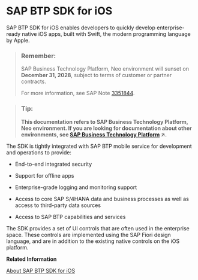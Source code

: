 <!-- copy27e53d67778e4a20bbc7986f586eddca -->

# SAP BTP SDK for iOS

SAP BTP SDK for iOS enables developers to quickly develop enterprise-ready native iOS apps, built with Swift, the modern programming language by Apple.

> ### Remember:  
> SAP Business Technology Platform, Neo environment will sunset on **December 31, 2028**, subject to terms of customer or partner contracts.
> 
> For more information, see SAP Note [3351844](https://launchpad.support.sap.com/#/notes/3351844).

> ### Tip:  
> **This documentation refers to SAP Business Technology Platform, Neo environment. If you are looking for documentation about other environments, see [SAP Business Technology Platform](https://help.sap.com/viewer/65de2977205c403bbc107264b8eccf4b/Cloud/en-US/6a2c1ab5a31b4ed9a2ce17a5329e1dd8.html "SAP Business Technology Platform (SAP BTP) is an integrated offering comprised of four technology portfolios: database and data management, application development and integration, analytics, and intelligent technologies. The platform offers users the ability to turn data into business value, compose end-to-end business processes, and build and extend SAP applications quickly.") :arrow_upper_right:.**

The SDK is tightly integrated with SAP BTP mobile service for development and operations to provide:

-   End-to-end integrated security

-   Support for offline apps

-   Enterprise-grade logging and monitoring support

-   Access to core SAP S/4HANA data and business processes as well as access to third-party data sources

-   Access to SAP BTP capabilities and services


The SDK provides a set of UI controls that are often used in the enterprise space. These controls are implemented using the SAP Fiori design language, and are in addition to the existing native controls on the iOS platform.

**Related Information**  


[About SAP BTP SDK for iOS](https://help.sap.com/viewer/fc1a59c210d848babfb3f758a6f55cb1/Latest/en-US)

